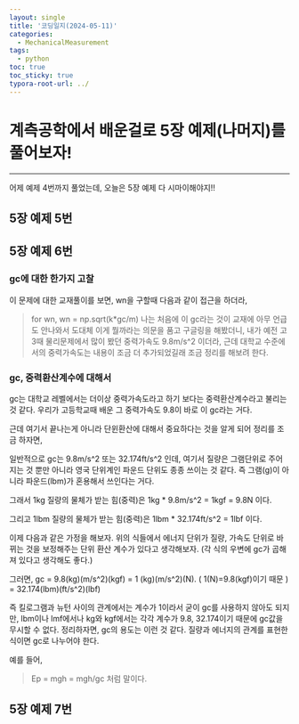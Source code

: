 ```yaml
---
layout: single
title: '코딩일지(2024-05-11)'
categories:
  - MechanicalMeasurement
tags:
  - python
toc: true
toc_sticky: true
typora-root-url: ../
---
```








# 계측공학에서 배운걸로 5장 예제(나머지)를 풀어보자!
<hr>


어제 예제 4번까지 풀었는데, 오늘은 5장 예제 다 시마이해야지!!




## 5장 예제 5번




## 5장 예제 6번


### gc에 대한 한가지 고찰
이 문제에 대한 교재풀이를 보면, wn을 구할때 다음과 같이 접근을 하더라, 
> for wn, wn = np.sqrt(k*gc/m)
나는 처음에 이 gc라는 것이 교재에 아무 언급도 안나와서 도대체 이게 뭘까라는 의문을 품고 구글링을 해봤더니,
내가 예전 고3때 물리문제에서 많이 봤던 중력가속도 9.8m/s^2 이더라, 근데 대학교 수준에서의 중력가속도는 내용이 조금 더 추가되었길래 조금 정리를 해보려 한다.

### gc, 중력환산계수에 대해서
gc는 대학교 레벨에서는 더이상 중력가속도라고 하기 보다는 중력환산계수라고 불리는 것 같다. 우리가 고등학교때 배운 그 중력가속도 9.8이 바로 이 gc라는 거다.

근데 여기서 끝나는게 아니라 단윈환산에 대해서 중요하다는 것을 알게 되어 정리를 조금 하자면,

일반적으로 gc는 9.8m/s^2
또는 32.174ft/s^2 인데,
여기서 질량은 그램단위로 주어지는 것 뿐만 아니라 영국 단위계인 파운드 단위도 종종 쓰이는 것 같다.
즉 그램(g)이 아니라 파운드(lbm)가 혼용해서 쓰인다는 거다.

그래서 
1kg 질량의 물체가 받는 힘(중력)은
1kg * 9.8m/s^2 = 1kgf = 9.8N 이다.

그리고
1lbm 질량의 물체가 받는 힘(중력)은
1lbm * 32.174ft/s^2 = 1lbf 이다.

이제 다음과 같은 가정을 해보자.
위의 식들에서 에너지 단위가 질량, 가속도 단위로 바뀌는 것을 보정해주는 단위 환산 계수가 있다고 생각해보자.
(각 식의 우변에 gc가 곱해져 있다고 생각해도 좋다.)

그러면,
gc
= 9.8(kg)(m/s^2)(kgf)
= 1 (kg)(m/s^2)(N).  ( 1(N)=9.8(kgf)이기 때문 )
= 32.174(lbm)(ft/s^2)(lbf)

즉 킬로그램과 뉴턴 사이의 관계에서는 계수가 1이라서 굳이 gc를 사용하지 않아도 되지만, lbm이나 lmf에서나 kg와 kgf에서는 각각 계수가
9.8, 32.174이기 때문에 gc값을 무시할 수 없다.
정리하자면, gc의 용도는 이런 것 같다.
질량과 에너지의 관계를 표현한 식이면 gc로 나누어야 한다.

예를 들어,
> Ep = mgh = mgh/gc
처럼 말이다.


## 5장 예제 7번















